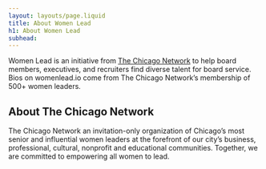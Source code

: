 ```yaml
---
layout: layouts/page.liquid
title: About Women Lead
h1: About Women Lead
subhead:
---
```

Women Lead is an initiative from <a href="https://www.thechicagonetwork.org">The Chicago Network</a> to help board members, executives, and recruiters find diverse talent for board service. Bios on womenlead.io come from The Chicago Network’s membership of 500+ women leaders.

About The Chicago Network
-------------------------
The Chicago Network an invitation-only organization of Chicago’s most senior and influential women leaders at the forefront of our city’s business, professional, cultural, nonprofit and educational communities. Together, we are committed to empowering all women to lead.

